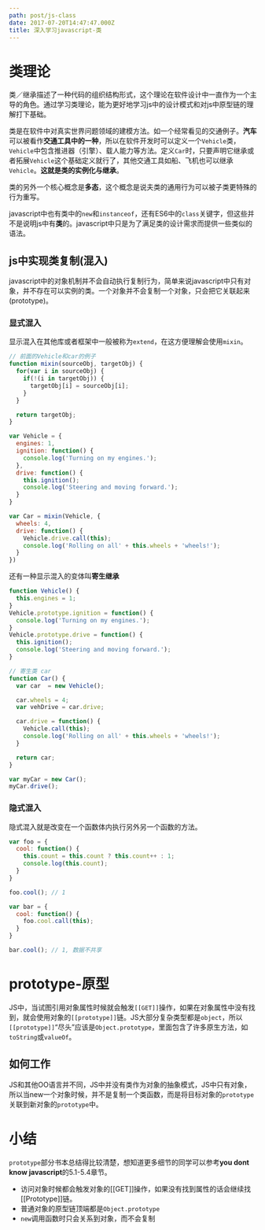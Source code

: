 ```yaml
---
path: post/js-class
date: 2017-07-20T14:47:47.000Z
title: 深入学习javascript-类
---
```


# 类理论
类／继承描述了一种代码的组织结构形式，这个理论在软件设计中一直作为一个主导的角色。通过学习类理论，能为更好地学习js中的设计模式和对js中原型链的理解打下基础。

类是在软件中对真实世界问题领域的建模方法。如一个经常看见的交通例子。**汽车**可以被看作**交通工具中的一种**，所以在软件开发时可以定义一个`Vehicle`类，`Vehicle`中包含推进器（引擎）、载人能力等方法。定义`Car`时，只要声明它继承或者拓展`Vehicle`这个基础定义就行了，其他交通工具如船、飞机也可以继承`Vehicle`。**这就是类的实例化与继承**。

类的另外一个核心概念是**多态**，这个概念是说夫类的通用行为可以被子类更特殊的行为重写。

javascript中也有类中的`new`和`instanceof`，还有ES6中的`class`关键字，但这些并不是说明js中有**类**的。javascript中只是为了满足类的设计需求而提供一些类似的语法。

## js中实现类复制(混入)
javascript中的对象机制并不会自动执行复制行为，简单来说javascript中只有对象，并不存在可以实例的类。一个对象并不会复制一个对象，只会把它关联起来(prototype)。

<!-- more -->

### 显式混入
显示混入在其他库或者框架中一般被称为`extend`，在这方便理解会使用`mixin`。
```javascript
// 前面的Vehicle和car的例子
function mixin(sourceObj, targetObj) {
  for(var i in sourceObj) {
    if(!(i in targetObj)) {
      targetObj[i] = sourceObj[i];
    }
  }

  return targetObj;
}

var Vehicle = {
  engines: 1,
  ignition: function() {
    console.log('Turning on my engines.');
  },
  drive: function() {
    this.ignition();
    console.log('Steering and moving forward.');
  }
}

var Car = mixin(Vehicle, {
  wheels: 4,
  drive: function() {
    Vehicle.drive.call(this);
    console.log('Rolling on all' + this.wheels + 'wheels!');
  }
})
```

还有一种显示混入的变体叫**寄生继承**
```javascript
function Vehicle() {
  this.engines = 1;
}
Vehicle.prototype.ignition = function() {
  console.log('Turning on my engines.');
}
Vehicle.prototype.drive = function() {
  this.ignition();
  console.log('Steering and moving forward.');
}

// 寄生类 car
function Car() {
  var car  = new Vehicle();

  car.wheels = 4;
  var vehDrive = car.drive;

  car.drive = function() {
    Vehicle.call(this);
    console.log('Rolling on all' + this.wheels + 'wheels!');
  }

  return car;
}

var myCar = new Car();
myCar.drive();
```

### 隐式混入
隐式混入就是改变在一个函数体内执行另外另一个函数的方法。
```javascript
var foo = {
  cool: function() {
    this.count = this.count ? this.count++ : 1;
    console.log(this.count);
  }
}

foo.cool(); // 1

var bar = {
  cool: function() {
    foo.cool.call(this);
  }
}

bar.cool(); // 1, 数据不共享
```

# prototype-原型
JS中，当试图引用对象属性时候就会触发`[[GET]]`操作，如果在对象属性中没有找到，就会使用对象的`[[prototype]]`链。JS大部分复杂类型都是`object`，所以`[[prototype]]`“尽头”应该是`Object.prototype`，里面包含了许多原生方法，如`toString`或`valueOf`。

## 如何工作
JS和其他OO语言并不同，JS中并没有类作为对象的抽象模式，JS中只有对象，所以当new一个对象时候，并不是复制一个类函数，而是将目标对象的`prototype`关联到新对象的`prototype`中。

# 小结
`prototype`部分书本总结得比较清楚，想知道更多细节的同学可以参考**you dont know javascript**的5.1-5.4章节。
* 访问对象时候都会触发对象的[[GET]]操作，如果没有找到属性的话会继续找[[Prototype]]链。
* 普通对象的原型链顶端都是`Object.prototype`
* `new`调用函数时只会关系到对象，而不会复制

